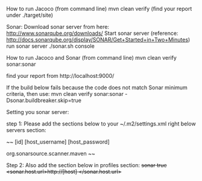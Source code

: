How to run Jacoco (from command line)
    mvn clean verify (find your report under ./target/site)



Sonar:
    Download sonar server from here: http://www.sonarqube.org/downloads/
    Start sonar server (reference: http://docs.sonarqube.org/display/SONAR/Get+Started+in+Two+Minutes)
    run sonar server
        ./sonar.sh console

How to run Jacoco and Sonar (from command line)
    mvn clean verify sonar:sonar

find your report from http://localhost:9000/

If the build below fails because the code does not match Sonar minimum criteria, then use:
    mvn clean verify sonar:sonar -Dsonar.buildbreaker.skip=true



Setting you sonar server:

 step 1: Please add the sections below to your ~/.m2/settings.xml right below servers section:
 
 ~~<servers>
     <server>
         <id>[id]</id>
         <username>[host_username]</username>
         <password>[host_password]</password>
     </server>
 </servers>
  
 <!-- Please add below for Sonar -->
 <pluginGroups>
     <pluginGroup>org.sonarsource.scanner.maven</pluginGroup>
 </pluginGroups>  ~~
 
 Step 2: Also add the section below in profiles section:
 ~~<profile>
     <id>sonar</id>
     <activation>
         <activeByDefault>true</activeByDefault>
     </activation>
     <properties>
         <!-- Optional URL to server. Default value is http://localhost:9000 -->
         <sonar.host.url>http://[host] </sonar.host.url>
     </properties>
 </profile>~~